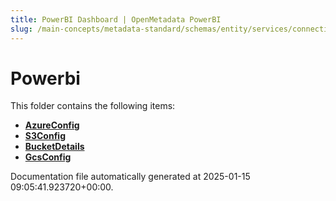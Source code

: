 ```yaml
---
title: PowerBI Dashboard | OpenMetadata PowerBI
slug: /main-concepts/metadata-standard/schemas/entity/services/connections/dashboard/powerbi
---
```


# Powerbi

This folder contains the following items:

- [**AzureConfig**](/main-concepts/metadata-standard/schemas/entity/services/connections/dashboard/powerbi/azureconfig)
- [**S3Config**](/main-concepts/metadata-standard/schemas/entity/services/connections/dashboard/powerbi/s3config)
- [**BucketDetails**](/main-concepts/metadata-standard/schemas/entity/services/connections/dashboard/powerbi/bucketdetails)
- [**GcsConfig**](/main-concepts/metadata-standard/schemas/entity/services/connections/dashboard/powerbi/gcsconfig)


Documentation file automatically generated at 2025-01-15 09:05:41.923720+00:00.
